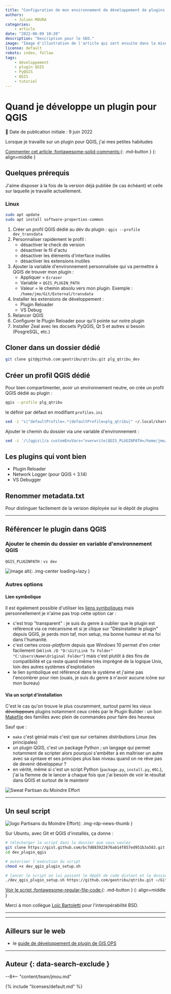 ```yaml
---
title: "Configuration de mon environnement de développement de plugins QGIS"
authors:
    - Julien MOURA
categories:
    - article
date: "2022-06-09 10:20"
description: "Description pour le SEO."
image: "Image d'illustration de l'article qui sert ensuite dans la mise en avant : réseaux sociaux, flux RSS..."
license: default
robots: index, follow
tags:
    - développement
    - plugin QGIS
    - PyQGIS
    - QGIS
    - tutoriel
---
```



# Quand je développe un plugin pour QGIS

:calendar: Date de publication initiale : 9 juin 2022

Lorsque je travaille sur un plugin pour QGIS, j'ai mes petites habitudes

[Commenter cet article :fontawesome-solid-comments:](#__comments){: .md-button }
{: align=middle }

## Quelques prérequis

J'aime disposer à la fois de la version déjà publiée (le cas échéant) et celle sur laquelle je travaille actuellement.

### Linux

```bash
sudo apt update
sudo apt install software-properties-common
```

1. Créer un profil QGIS dédié au dév du plugin : `qgis --profile dev_transdata`
2. Personnaliser rapidement le profil :
    - désactiver le check de version
    - désactiver le fil d'actu
    - désactiver les éléments d'interface inutiles
    - désactiver les extensions inutiles
3. Ajouter la variable d'environnement personnalisée qui va permettre à QGIS de trouver mon plugin :
    - Appliquer = `Ecraser`
    - Variable = `QGIS_PLUGIN_PATH`
    - Valeur = le chemin absolu vers mon plugin. Exemple : `/home/jmo/Git/External/transdata`
4. Installer les extensions de développement :
    - Plugin Reloader
    - VS Debug
5. Relancer QGIS
6. Configurer le Plugin Reloader pour qu'il pointe sur notre plugin
7. Installer Zeal avec les docsets PyQGIS, Qt 5 et autres si besoin (PosgreSQL, etc.)

## Cloner dans un dossier dédié

```bash
git clone git@github.com:geotribu/qtribu.git plg_qtribu_dev
```

## Créer un profil QGIS dédié

Pour bien compartimenter, avoir un environnement neutre, on crée un profil QGIS dédié au plugin :

```bash
qgis --profile plg_qtribu
```

le définir par défaut en modifiant `profiles.ini`

```bash
sed -i "s|^defaultProfile=.*|defaultProfile=plg_qtribu|" ~/.local/share/QGIS/QGIS3/profiles/profiles.ini
```

Ajouter le chemin du dossier via une variable d'environnement :

```bash
sed -i '/\[qgis\]/a customEnvVars="overwrite|QGIS_PLUGINPATH=/home/jmo/Git/Oslandia/QGIS/gml_application_schema_toolbox/"\ncustomEnvVarsUse=true' ~/.local/share/QGIS/QGIS3/profiles/plg_fresh/QGIS/QGIS3.ini
```

## Les plugins qui vont bien

- Plugin Reloader
- Network Logger (pour QGIS < 3.14)
- VS Debugger

## Renommer metadata.txt

Pour distinguer facilement de la version déployée sur le dépôt de plugins

----

## Référencer le plugin dans QGIS

### Ajouter le chemin du dossier en variable d'environnement QGIS

`QGIS_PLUGINPATH` : `vs dev`

![image alt](https://cdn.geotribu.fr/img/tuto/qgis_plugin_dev_setup/qgis_settings_env_var.png "title"){: .img-center loading=lazy }

### Autres options

#### Lien symbolique

Il est également possible d'utiliser les [liens symboliques](https://fr.wikipedia.org/wiki/Lien_symbolique) mais personnellement je n'aime pas trop cette option car :

- c'est trop "transparent" : je suis du genre à oublier que le plugin est référencé via ce mécanisme et si je clique sur "Désinstaller le plugin" depuis QGIS, je perds mon taf, mon setup, ma bonne humeur et ma foi dans l'humanité.
- c'est certes *cross-platform* depuis que Windows 10 permet d'en créer facilement (`mklink /D "D:\Git\Link To Folder" "C:\Users\Name\Original Folder"`) mais c'est plutôt à des fins de compatibilité et ça reste quand même très imprégné de la logique Unix, loin des autres systèmes d'exploitation
- le lien symbolique est référencé dans le système et j'aime pas l'encombrer pour rien (ouais, je suis du genre à n'avoir aucune icône sur mon bureau)

#### Via un script d'installation

C'est le cas qu'on trouve le plus couramment, surtout parmi les vieux ~~développeurs~~ plugins notamment ceux créés par le Plugin Builder : un bon [Makefile](https://github.com/g-sherman/plugin_build_tool/blob/master/test_plugin/Makefile) des familles avec plein de commandes pour faire des heureux

Sauf que :

- `make` c'est génial mais c'est que sur certaines distributions Linux (les principales)
- un plugin QGIS, c'est un package Python ; un langage qui permet notamment de scripter alors pourquoi s'embêter à en maîtriser un autre avec sa syntaxe et ses principes plus bas niveau quand on ne rêve pas de devenir développeur ?
- en vérité, même si c'est un script Python (`package.py`, `install.py`, etc.), j'ai la flemme de le lancer à chaque fois que j'ai besoin de voir le résultat dans QGIS et surtout de le maintenir

![Sweat Partisan du Moindre Effort](https://heroinesministries.files.wordpress.com/2017/12/img_0487.jpg "Sweat Partisan du Moindre Effort")

----

## Un seul script

![logo Partisans du Moindre Effort](https://cdn.geotribu.fr/img/logos-icones/divers/partisan_moindre_effort.webp "logo Partisans du Moindre Effort"){: .img-rdp-news-thumb }

Sur Ubuntu, avec Git et QGIS d'installés, ça donne :

```bash
# télécharger le script dans le dossier que vous voulez
git clone https://gist.github.com/bc7d883922676ab14f857ed951b3a583.git dev_plugin_qgis
cd dev_plugin_qgis

# autoriser l'exécution du script
chmod +x dev_qgis_plugin_setup.sh

# lancer le script en lui passant le dépôt de code distant et le dossier local - adapter à votre goût
./dev_qgis_plugin_setup.sh https://github.com/geotribu/qtribu.git ~/Git/QGIS/qtribu
```

[Voir le script :fontawesome-regular-file-code:](https://gist.github.com/Guts/bc7d883922676ab14f857ed951b3a583){: .md-button }
{: align=middle }

Merci à mon collègue [Loïc Bartoletti](/team/lbar/) pour l'interopérabilité BSD.

----

----

## Ailleurs sur le web

- le [guide de développement de plugin de GIS OPS](https://gis-ops.com/qgis-3-plugin-tutorial-plugin-development-reference-guide/)

----

## Auteur {: data-search-exclude }

--8<-- "content/team/jmou.md"

{% include "licenses/default.md" %}
